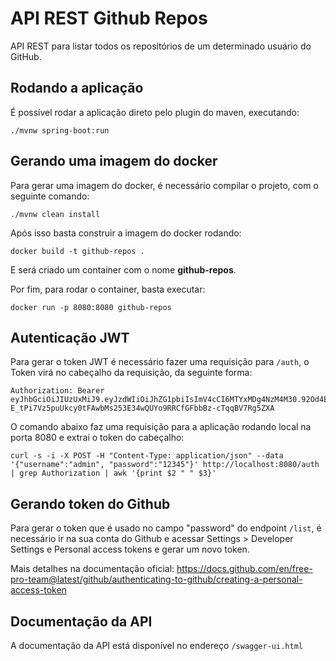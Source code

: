 # API REST Github Repos

API REST para listar todos os repositórios de um determinado usuário do GitHub.

## Rodando a aplicação

É possível rodar a aplicação direto pelo plugin do maven, executando:
```
./mvnw spring-boot:run
```

## Gerando uma imagem do docker

Para gerar uma imagem do docker, é necessário compilar o projeto, com o seguinte comando:

```
./mvnw clean install
```

Após isso basta construir a imagem do docker rodando:
```
docker build -t github-repos .
```

E será criado um container com o nome **github-repos**.

Por fim, para rodar o container, basta executar:

```
docker run -p 8080:8080 github-repos
```

## Autenticação JWT

Para gerar o token JWT é necessário fazer uma requisição para ```/auth```, o Token virá no cabeçalho da requisição, da seguinte forma:

```
Authorization: Bearer eyJhbGciOiJIUzUxMiJ9.eyJzdWIiOiJhZG1pbiIsImV4cCI6MTYxMDg4NzM4M30.92Od4EKqOCLC0xnIME7H2b0tmG-E_tPi7Vz5puUkcy0tFAwbMs253E34wQUYo9RRCfGFbbBz-cTqqBV7Rg5ZXA
```

O comando abaixo faz uma requisição para a aplicação rodando local na porta 8080 e extrai o token do cabeçalho:
```
curl -s -i -X POST -H "Content-Type: application/json" --data '{"username":"admin", "password":"12345"}' http://localhost:8080/auth | grep Authorization | awk '{print $2 " " $3}'
```

## Gerando token do Github

Para gerar o token que é usado no campo "password" do endpoint ```/list```, é necessário ir na sua conta do Github e acessar Settings > Developer Settings e Personal access tokens e gerar um novo token.

Mais detalhes na documentação oficial: https://docs.github.com/en/free-pro-team@latest/github/authenticating-to-github/creating-a-personal-access-token

## Documentação da API

A documentação da API está disponível no endereço ```/swagger-ui.html```

